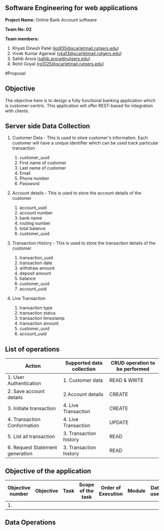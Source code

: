 ## Software Engineering for web applications

**Project Name:** Online Bank Account software

**Team No: 02**

**Team members:**
1. Khyati Dinesh Patel (kp935@scarletmail.rutgers.edu)
2. Vivek Kumar Agarwal (vka13@scarletmail.rutgers.edu)
3. Sahib Arora (sahib.arora@rutgers.edu)
4. Rohit Goyal (rg1025@scarletmail.rutgers.edu)

#Proposal

## Objective 
The objective here is to design a fully functional banking application which is customer-centric. This application will offer REST-based for integration with clients.

## Server side Data Collection
1. Customer Data - This is used to store customer's information. Each customer will have a unique identifier which can be used track particular transaction
   1. customer_uuid
   2. First name of customer
   3. Last name of customer
   4. Email
   5. Phone number
   6. Password
   
2. Account details - This is used to store the account details of the customer 
   1. account_uuid
   2. account number
   3. bank name
   4. routing number
   5. total balance
   6. customer_uuid
   
3. Transaction History - This is used to store the transaction details of the customer
   1. transaction_uuid
   2. transaction date
   3. withdraw amount
   4. deposit amount
   5. balance
   6. customer_uuid
   7. account_uuid
   
4. Live Transaction
   1. transaction type
   2. transaction status
   3. transaction timestamp
   4. transaction amount
   5. customer_uuid
   6. account_uuid
   
## List of operations
|Action | Supported data collection  | CRUD operation to be performed |
|----------------------|--------------|--------------------------|
|1. User Authentication | 1. Customer data| READ & WRITE|
|2. Save account details | 2.Account details| CREATE|
|3. Initiate transaction | 4. Live Transaction | CREATE|
|4. Transaction Conformation | 4. Live Transaction | UPDATE|
|5. List all transaction | 3. Transaction history| READ|
|6. Request Statement generation | 3. Transaction history | READ|

 
## Objective of the application 
|Objective number| Objective| Task | Scope of the task | Order of Execution| Module|  Data used|
|----------|-----------|---------|-----------|--------|-----------|-----------|
| 1.| 

 
## Data Operations

